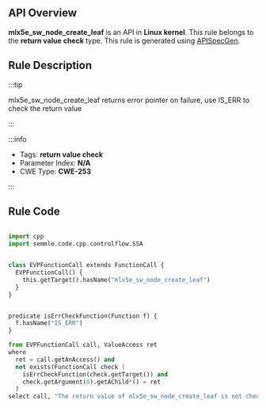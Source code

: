 ---
---


## API Overview
**mlx5e_sw_node_create_leaf** is an API in **Linux kernel**. This rule belongs to the **return value check** type. This rule is generated using [APISpecGen](../../tools/APISpecGen).
## Rule Description

:::tip

mlx5e_sw_node_create_leaf returns error pointer on failure, use IS_ERR to check the return value

:::

:::info

- Tags: **return value check**
- Parameter Index: **N/A**
- CWE Type: **CWE-253**

:::

## Rule Code
```python

import cpp
import semmle.code.cpp.controlflow.SSA


class EVPFunctionCall extends FunctionCall {
  EVPFunctionCall() {
    this.getTarget().hasName("mlx5e_sw_node_create_leaf")
  }
}


predicate isErrCheckFunction(Function f) {
  f.hasName("IS_ERR") 
}

from EVPFunctionCall call, ValueAccess ret
where
  ret = call.getAnAccess() and
  not exists(FunctionCall check |
    isErrCheckFunction(check.getTarget()) and
    check.getArgument(0).getAChild*() = ret
  )
select call, "The return value of mlx5e_sw_node_create_leaf is not checked with IS_ERR."
    
```